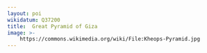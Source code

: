 ```yaml
---
layout: poi
wikidatum: Q37200
title:  Great Pyramid of Giza
image: >-
    https://commons.wikimedia.org/wiki/File:Kheops-Pyramid.jpg
---
```

